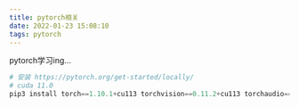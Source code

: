 ```yaml
---
title: pytorch相关
date: 2022-01-23 15:08:10
tags: pytorch
---
```

pytorch学习ing...
<!-- more -->
```python
# 安装 https://pytorch.org/get-started/locally/
# cuda 11.0
pip3 install torch==1.10.1+cu113 torchvision==0.11.2+cu113 torchaudio==0.10.1+cu113 -f https://download.pytorch.org/whl/cu113/torch_stable.html
```

